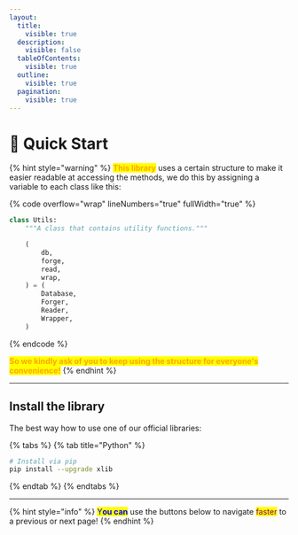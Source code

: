 ```yaml
---
layout:
  title:
    visible: true
  description:
    visible: false
  tableOfContents:
    visible: true
  outline:
    visible: true
  pagination:
    visible: true
---
```


# 🏃 Quick Start

{% hint style="warning" %}
<mark style="color:orange;">**This library**</mark> uses a certain structure to make it easier readable at accessing the methods, we do this by assigning a variable to each class like this:

{% code overflow="wrap" lineNumbers="true" fullWidth="true" %}
```python
class Utils:
    """A class that contains utility functions."""

    (
        db,
        forge,
        read,
        wrap,
    ) = (
        Database,
        Forger,
        Reader,
        Wrapper,
    )
```
{% endcode %}

<mark style="color:orange;">**So we kindly ask of you to keep using the structure for everyone's convenience!**</mark>
{% endhint %}

***

## Install the library

The best way how to use one of our official libraries:

{% tabs %}
{% tab title="Python" %}
```bash
# Install via pip
pip install --upgrade xlib
```
{% endtab %}
{% endtabs %}

***

{% hint style="info" %}
<mark style="color:blue;">Y</mark><mark style="color:blue;">**ou can**</mark> use the buttons below to navigate <mark style="color:purple;">faster</mark> to a previous or next page!
{% endhint %}
